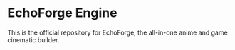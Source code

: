# EchoForge Engine

This is the official repository for EchoForge, the all-in-one anime and game cinematic builder.